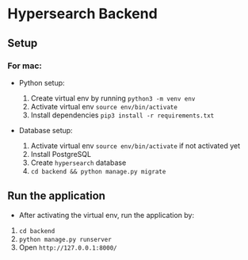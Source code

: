 # Hypersearch Backend

## Setup

### For mac:
- Python setup:
    1. Create virtual env by running `python3 -m venv env`
    2. Activate virtual env `source env/bin/activate`
    3. Install dependencies `pip3 install -r requirements.txt`

- Database setup:
    1. Activate virtual env `source env/bin/activate` if not activated yet
    2. Install PostgreSQL
    3. Create `hypersearch` database
    3. `cd backend && python manage.py migrate`

## Run the application
- After activating the virtual env, run the application by:
1. `cd backend`
2. `python manage.py runserver`
3. Open `http://127.0.0.1:8000/`
